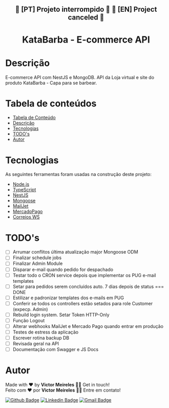 <h2 align="center">
	🚧  [PT] Projeto interrompido  🚧
  🚧  [EN] Project canceled  🚧
</h2>

<h1 align="center" style="border-bottom: none">
  KataBarba - E-commerce API
</h1>

<h1 id="descricao">Descrição</h1>

<p>
  E-commerce API com NestJS e MongoDB. API da Loja virtual e site do produto KataBarba - Capa para se barbear.
</p>

<h1 id="tabela-de-conteudo">Tabela de conteúdos</h1>

<!--ts-->
   * [Tabela de Conteúdo](#tabela-de-conteudo)
   * [Descrição](#descricao)
   * [Tecnologias](#tecnologias)
   * [TODO's](#todos)
   * [Autor](#autor)
<!--te-->

<h1 id="tecnologias">Tecnologias</h1>

<p>
    As seguintes ferramentas foram usadas na construção deste projeto:
</p>

- [Node.js](https://nodejs.org/en/)
- [TypeScript](https://www.typescriptlang.org/)
- [NestJS](https://nestjs.com/)
- [Mongoose](https://mongoosejs.com/)
- [MailJet](https://www.mailjet.com/)
- [MercadoPago](https://www.mercadopago.com.br/developers/en/guides/online-payments/checkout-pro/introduction)
- [Correios WS](https://cws.correios.com.br/)

<h1 id="todos">TODO's</h1>

- [ ] Arrumar conflitos última atualização major Mongoose ODM
- [ ] Finalizar schedule jobs
- [ ] Finalizar Admin Module
- [ ] Disparar e-mail quando pedido for despachado
- [ ] Testar todo o CRON service depois que implementar os PUG e-mail templates
- [ ] Setar para pedidos serem concluídos auto. 7 dias depois de status === DONE
- [ ] Estilizar e padronizar templates dos e-mails em PUG
- [ ] Conferir se todos os controllers estão setados para role Customer (expecp. Admin)
- [ ] Rebuild login system. Setar Token HTTP-Only
- [ ] Função Logout
- [ ] Alterar webhooks MailJet e Mercado Pago quando entrar em produção
- [ ] Testes de estress da aplicação
- [ ] Escrever rotina backup DB
- [ ] Revisada geral na API
- [ ] Documentação com Swagger e JS Docs

<h1 id="autor">Autor</h1>

<p>
  Made with ❤️ by <b>Victor Meireles</b> 👋🏽 Get in touch!
  <br/>
  Feito com ❤️ por <b>Victor Meireles</b> 👋🏽 Entre em contato!
</p>

[![Github Badge](https://img.shields.io/badge/-Github-000?style=flat-square&logo=Github&logoColor=white&link=https://github.com/VictorLM)](https://github.com/VictorLM)
[![Linkedin Badge](https://img.shields.io/badge/-LinkedIn-blue?style=flat-square&logo=Linkedin&logoColor=white&link=https://www.linkedin.com/in/victorlucasmeireles/)](https://www.linkedin.com/in/victorlucasmeireles/)
[![Gmail Badge](https://img.shields.io/badge/-Email-c14438?style=flat-square&logo=Gmail&logoColor=white&link=mailto:victor.meireles.dev@gmail.com)](mailto:victor.meireles.dev@gmail.com)
